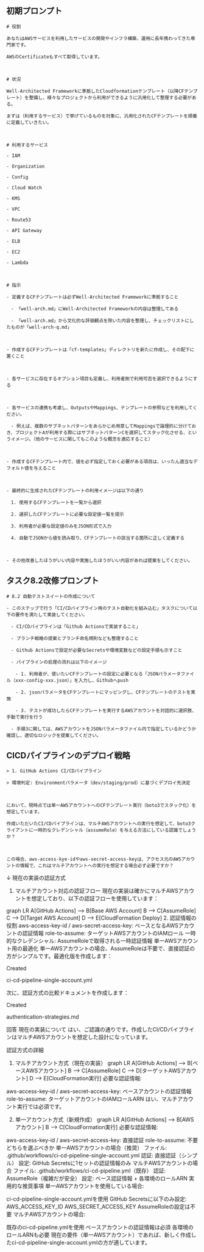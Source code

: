 ## 初期プロンプト
```
# 役割

あなたはAWSサービスを利用したサービスの開発やインフラ構築、運用に長年携わってきた専門家です。

AWSのCertificateもすべて取得しています。



# 状況

Well-Architected Frameworkに準拠したCloudformationテンプレート（以降CFテンプレート）を整備し、様々なプロジェクトから利用ができるように汎用化して整理する必要がある。

まずは（利用するサービス）で挙げているものを対象に、汎用化されたCFテンプレートを順番に定義していきたい。



# 利用するサービス

- IAM

- Organization

- Config

- Cloud Watch

- KMS

- VPC

- Route53

- API Gateway

- ELB

- EC2

- Lambda



# 指示

- 定義するCFテンプレートは必ずWell-Architected Frameworkに準拠すること

　- 「well-arch.md」にWell-Architected Frameworkの内容は整理してある

　- 「well-arch.md」から文化的な評価観点を除いた内容を整理し、チェックリストにしたものが「well-arch-q.md」



- 作成するCFテンプレートは「cf-templates」ディレクトリを新たに作成し、その配下に置くこと



- 各サービスに存在するオプション項目も定義し、利用者側で利用可否を選択できるようにする



- 各サービスの連携も考慮し、OutputsやMappings、テンプレートの参照などを利用してください。

　- 例えば、複数のサブネットパターンをあらかじめ用意してMappingsで論理的に分けておき、プロジェクトAが利用する際にはサブネットパターンCを選択してスタック化させる、というイメージ。（他のサービスに関してもこのような概念を適応すること）



- 作成するCFテンプレート内で、値を必ず指定しておく必要がある項目は、いったん適当なデフォルト値を与えること



- 最終的に生成されたCFテンプレートの利用イメージは以下の通り

　1. 使用するCFテンプレートを一覧から選択

　2. 選択したCFテンプレートに必要な設定値一覧を提示

　3. 利用者が必要な設定値のみをJSON形式で入力

　4. 自動でJSONから値を読み取り、CFテンプレートの該当する箇所に正しく定義する 



- その他改善したほうがいい内容や実施したほうがいい内容があれば提案をしてください。
```

## タスク8.2改修プロンプト
```
# 8.2 自動テストスイートの作成について

- このステップで行う「CI/CDパイプライン用のテスト自動化を組み込む」タスクについて以下の要件を満たして実装してください。

　- CI/CDパイプラインは「Github Actionsで実装すること」

　- ブランチ戦略の提案とブランチ命名規則なども整理すること

　- Github Actionsで設定が必要なSecretsや環境変数などの設定手順も示すこと

　- パイプラインの処理の流れは以下のイメージ

　　- 1. 利用者が、使いたいCFテンプレートの設定に必要となる「JSONパラメータファイル（xxx-config-xxx.json）」を入力し、Githubへpush

　　- 2. jsonパラメータをCFテンプレートにマッピングし、CFテンプレートのテストを実施

　　- 3. テストが成功したらCFテンプレートを実行するAWSアカウントを対話的に選択肢、手動で実行を行う

　- 手順3に関しては、AWSアカウントをJSONパラメータファイル内で指定しているかどうか確認し、適切なロジックを提案してください。
```

## CICDパイプラインのデプロイ戦略
```
> 1. GitHub Actions CI/CDパイプライン

> 環境判定: Environmentパラメータ（dev/staging/prod）に基づくデプロイ先決定



において、現時点では単一AWSアカウントへのCFテンプレート実行（boto3でスタック化）を想定しています。

作成いただいたCI/CDパイプラインは、マルチAWSアカウントへの実行を想定して、boto3クライアントに一時的なクレデンシャル（assumeRole）を与える方法にしている認識でしょうか？



この場合、aws-access-kye-idやaws-secret-access-keyは、アクセス元のAWSアカウントの情報で、これはマルチアカウントへの実行を想定する場合必ず必要ですか？
```
↓
現在の実装の認証方式
1. マルチアカウント対応の認証フロー
現在の実装は確かにマルチAWSアカウントを想定しており、以下の認証フローを使用しています：

graph LR
    A[GitHub Actions] --> B[Base AWS Account]
    B --> C[AssumeRole]
    C --> D[Target AWS Account]
    D --> E[CloudFormation Deploy]
2. 認証情報の役割
aws-access-key-id / aws-secret-access-key: ベースとなるAWSアカウントの認証情報
role-to-assume: ターゲットAWSアカウントのIAMロール
一時的なクレデンシャル: AssumeRoleで取得される一時認証情報
単一AWSアカウント用の最適化
単一AWSアカウントの場合、AssumeRoleは不要で、直接認証の方がシンプルです。最適化版を作成します：

Created

ci-cd-pipeline-single-account.yml

次に、認証方式の比較ドキュメントを作成します：

Created

authentication-strategies.md

回答
現在の実装について
はい、ご認識の通りです。作成したCI/CDパイプラインはマルチAWSアカウントを想定した設計になっています。

認証方式の詳細
1. マルチアカウント方式（現在の実装）
graph LR
    A[GitHub Actions] --> B[ベースAWSアカウント]
    B --> C[AssumeRole]
    C --> D[ターゲットAWSアカウント]
    D --> E[CloudFormation実行]
必要な認証情報:

aws-access-key-id / aws-secret-access-key: ベースアカウントの認証情報
role-to-assume: ターゲットアカウントのIAMロールARN
はい、マルチアカウント実行では必須です。

2. 単一アカウント方式（新規作成）
graph LR
    A[GitHub Actions] --> B[AWSアカウント]
    B --> C[CloudFormation実行]
必要な認証情報:

aws-access-key-id / aws-secret-access-key: 直接認証
role-to-assume: 不要
どちらを選ぶべきか
単一AWSアカウントの場合（推奨）
ファイル: .github/workflows/ci-cd-pipeline-single-account.yml
認証: 直接認証（シンプル）
設定: GitHub Secretsに1セットの認証情報のみ
マルチAWSアカウントの場合
ファイル: .github/workflows/ci-cd-pipeline.yml（既存）
認証: AssumeRole（複雑だが安全）
設定: ベース認証情報 + 各環境のロールARN
実用的な推奨事項
単一AWSアカウントを使用している場合:

ci-cd-pipeline-single-account.ymlを使用
GitHub Secretsに以下のみ設定:
AWS_ACCESS_KEY_ID
AWS_SECRET_ACCESS_KEY
AssumeRoleの設定は不要
マルチAWSアカウントの場合:

既存のci-cd-pipeline.ymlを使用
ベースアカウントの認証情報は必須
各環境のロールARNも必要
現在の要件（単一AWSアカウント）であれば、新しく作成したci-cd-pipeline-single-account.ymlの方が適しています。